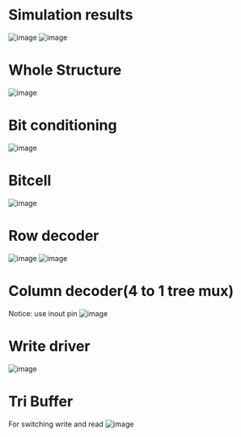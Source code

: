 # Simulation results
![image](https://user-images.githubusercontent.com/108848834/179023469-f763e0dd-dc6f-4589-9fad-bb3c7418a614.png)
![image](https://user-images.githubusercontent.com/108848834/179023570-5eafd45f-37e6-4062-a5fa-e97d62096034.png)
# Whole Structure
![image](https://user-images.githubusercontent.com/108848834/179023645-0f272a2b-6771-43a3-8c63-d71e6251589c.png)
# Bit conditioning
![image](https://user-images.githubusercontent.com/108848834/179023735-e5dcc125-808e-472b-a686-14e278035b64.png)
# Bitcell
![image](https://user-images.githubusercontent.com/108848834/179023825-16a9e7df-d230-42d5-8bdc-207db2c02736.png)
# Row decoder
![image](https://user-images.githubusercontent.com/108848834/179024302-4adae33c-67ba-4f00-af05-fdbfc6968c1c.png)
![image](https://user-images.githubusercontent.com/108848834/179023952-72220327-ae35-4f39-ac71-dc3fc1c98405.png)
# Column decoder(4 to 1 tree mux)
Notice: use inout pin
![image](https://user-images.githubusercontent.com/108848834/179024370-1772c17e-dc95-45c6-a86c-7ce6a7b57afc.png)
# Write driver
![image](https://user-images.githubusercontent.com/108848834/179024544-8b55f144-fc24-4c0a-8bfc-27a6e8d7b93a.png)
# Tri Buffer
For switching write and read
![image](https://user-images.githubusercontent.com/108848834/179024870-f55a6dc1-5d5e-423c-8858-fe63b32fdae3.png)
 
